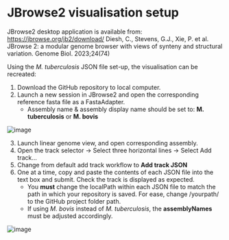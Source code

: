 # JBrowse2 visualisation setup

JBrowse2 desktop application is available from: https://jbrowse.org/jb2/download/
Diesh, C., Stevens, G.J., Xie, P. et al. JBrowse 2: a modular genome browser with views of synteny and structural variation. Genome Biol. 2023;24(74)

Using the _M. tuberculosis_ JSON file set-up, the visualisation can be recreated:
1. Download the GitHub repository to local computer.
2. Launch a new session in JBrowse2 and open the corresponding reference fasta file as a FastaAdapter.
   * Assembly name & assembly display name should be set to: __M. tuberculosis__ or __M. bovis__

![image](https://github.com/user-attachments/assets/ce6e939f-8c18-42c9-aa6c-701de4da64c7)

3. Launch linear genome view, and open corresponding assembly.
4. Open the track selector -> Select three horizontal lines -> Select Add track...
5. Change from default add track workflow to __Add track JSON__
6. One at a time, copy and paste the contents of each JSON file into the text box and submit. Check the track is displayed as expected.
   * You __must__ change the localPath within each JSON file to match the path in which your repository is saved. For ease, change /yourpath/ to the GitHub project folder path.
   * If using _M. bovis_ instead of _M. tuberculosis_, the __assemblyNames__ must be adjusted accordingly.

![image](https://github.com/user-attachments/assets/9d237845-77e7-48a7-b3b8-7425a46c67b2)
